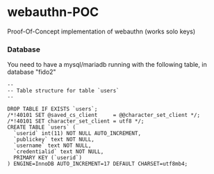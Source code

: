# webauthn-POC
Proof-Of-Concept implementation of webauthn (works solo keys)


### Database
You need to have a mysql/mariadb running with the following table, in database "fido2"
```
--
-- Table structure for table `users`
--

DROP TABLE IF EXISTS `users`;
/*!40101 SET @saved_cs_client     = @@character_set_client */;
/*!40101 SET character_set_client = utf8 */;
CREATE TABLE `users` (
  `userid` int(11) NOT NULL AUTO_INCREMENT,
  `publickey` text NOT NULL,
  `username` text NOT NULL,
  `credentialid` text NOT NULL,
  PRIMARY KEY (`userid`)
) ENGINE=InnoDB AUTO_INCREMENT=17 DEFAULT CHARSET=utf8mb4;
```
